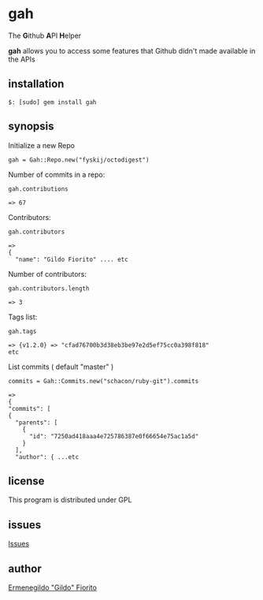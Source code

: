 gah
===

The **G**ithub **A**PI **H**elper

**gah** allows you to access some features that Github didn't made available in the APIs

installation
------------

    $: [sudo] gem install gah

synopsis
--------

Initialize a new Repo

    gah = Gah::Repo.new("fyskij/octodigest")


Number of commits in a repo:

    gah.contributions

    => 67

Contributors:

    gah.contributors

    => 
    {
      "name": "Gildo Fiorito" .... etc


Number of contributors:

    gah.contributors.length

    => 3

Tags list:

    gah.tags

    => {v1.2.0} => "cfad76700b3d38eb3be97e2d5ef75cc0a398f818" 
    etc

List commits ( default "master" )

    commits = Gah::Commits.new("schacon/ruby-git").commits

    =>
    {
    "commits": [
    {
      "parents": [
        {
          "id": "7250ad418aaa4e725786387e0f66654e75ac1a5d"
        }
      ],
      "author": { ...etc



license
-------

This program is distributed under GPL

issues
------

[Issues](http://github.com/fyskij/gah/issues)

author
------

[Ermenegildo "Gildo" Fiorito](http://isagit.com)
